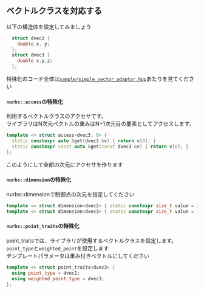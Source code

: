 ## ベクトルクラスを対応する

以下の構造体を設定してみましょう
```cpp
  struct dvec2 {
    double x, y;
  };
  struct dvec3 {
    double x,y,z;
  };
```
特殊化のコード全体は[`sample/simple_vector_adaptor.hpp`](../sample/simple_vector_adaptor.hpp)あたりを見てください  

#### `nurbs::access`の特殊化
利用するベクトルクラスのアクセサです。  
ライブラリはN次元ベクトルの重みはN+1次元目の要素としてアクセスします。

``` cpp
template <> struct access<dvec3, 0> {
  static constexpr auto &get(dvec3 &v) { return v[0]; }
  static constexpr const auto &get(const dvec3 &v) { return v[0]; }
};
```
このようにして全部の次元にアクセサを作ります  

#### `nurbs::dimension`の特殊化
nurbs::dimensionで制御点の次元を指定してください

``` cpp
template <> struct dimension<dvec2> { static constexpr size_t value = 2; };
template <> struct dimension<dvec3> { static constexpr size_t value = 3; };
```

#### `nurbs::point_traits`の特殊化
point_traitsでは、ライブラリが使用するベクトルクラスを設定します。
`point_type`と`weighted_point`を設定します  
テンプレートパラメータは重み付きベクトルにしてください

``` cpp
template <> struct point_traits<dvec3> {
  using point_type = dvec2;
  using weighted_point_type = dvec3;
};
```